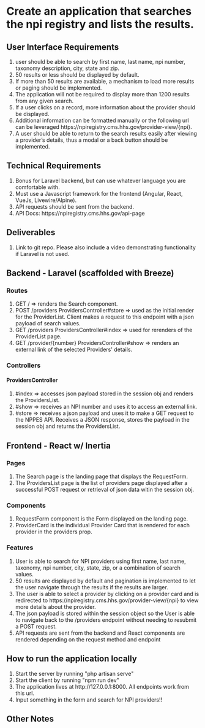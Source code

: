 <h1>Create an application that searches the npi registry and lists the results.</h1>
    <h2>User Interface Requirements</h2>
        <ol>
            <li>user should be able to search by first name, last name, npi number, taxonomy description, city, state and zip.</li>
            <li>50 results or less should be displayed by default.</li>
            <li>If more than 50 results are available, a mechanism to load more results or paging should be implemented.</li>
            <li>The application will not be required to display more than 1200 results from any given search.</li>
            <li>If a user clicks on a record, more information about the provider should be displayed.</li>
            <li>Additional information can be formatted manually or the following url can be leveraged https://npiregistry.cms.hhs.gov/provider-view/{npi}.</li>
            <li>A user should be able to return to the search results easily after viewing a provider’s details, thus a modal or a back button should be implemented.</li>
        </ol>
    <h2>Technical Requirements</h2>
        <ol>
            <li>Bonus for Laravel backend, but can use whatever language you are comfortable with. </li>
            <li>Must use a Javascript framework for the frontend (Angular, React, VueJs,  Livewire/Alpine). </li>
            <li>API requests should be sent from the backend. </li>
            <li>API Docs: https://npiregistry.cms.hhs.gov/api-page </li>
        </ol>
    <h2>Deliverables</h2>
        <ol>
            <li>Link to git repo.  Please also include a video demonstrating functionality if Laravel is not used.</li>
        </ol>

<h2> Backend - Laravel (scaffolded with Breeze) </h2>
    <h3>Routes</h3>
        <ol>
            <li>GET / => renders the Search component.</li>
            <li>POST /providers ProvidersController#store => used as the initial render for the ProviderList. Client makes a request to this endpoint with a json payload of search values. </li>
            <li>GET /providers ProvidersController#index => used for rerenders of the ProviderList page.</li>
            <li>GET /provider/{number} ProvidersController#show => renders an external link of the selected Providers' details.</li>
        </ol>
    <h3>Controllers</h3>
        <h4>ProvidersController</h4>
            <ol>
                <li>#index => accesses json payload stored in the session obj and renders the ProvidersList.</li>
                <li>#show => receives an NPI number and uses it to access an external link.</li>
                <li>#store => receives a json payload and uses it to make a GET request to the NPPES API. Receives a JSON response, stores the payload in the session obj and returns the ProvidersList. </li>
            </ol>
    
<h2>Frontend - React w/ Inertia </h2>
    <h3>Pages</h3>
        <ol>
            <li>The Search page is the landing page that displays the RequestForm.</li>
            <li>The ProvidersList page is the list of providers page displayed after a successful POST request or retrieval of json data witin the session obj.</li>
        </ol>
    <h3>Components </h3>
        <ol>
            <li>RequestForm component is the Form displayed on the landing page.</li>
            <li>ProviderCard is the individual Provider Card that is rendered for each provider in the providers prop.</li>
        </ol>
    <h3>Features</h3>
        <ol>
            <li>User is able to search for NPI providers using first name, last name, taxonomy, npi number, city, state, zip, or a combination of search values.</li>
            <li>50 results are displayed by default and pagination is implemented to let the user navigate through the results if the results are larger.</li>
            <li>The user is able to select a provider by clicking on a provider card and is redirected to https://npiregistry.cms.hhs.gov/provider-view/{npi} to view more details about the provider.</li>
            <li>The json payload is stored within the session object so the User is able to navigate back to the /providers endpoint without needing to resubmit a POST request.</li>
            <li>API requests are sent from the backend and React components are rendered depending on the request method and endpoint</li>
        </ol>
<h2>How to run the application locally</h2>
    <ol>
        <li>Start the server by running "php artisan serve"</li>
        <li>Start the client by running "npm run dev"</li>
        <li>The application lives at http://127.0.0.1:8000. All endpoints work from this url.</li>
        <li>Input something in the form and search for NPI providers!!</li>
    </ol>
<h2>Other Notes </h2>
